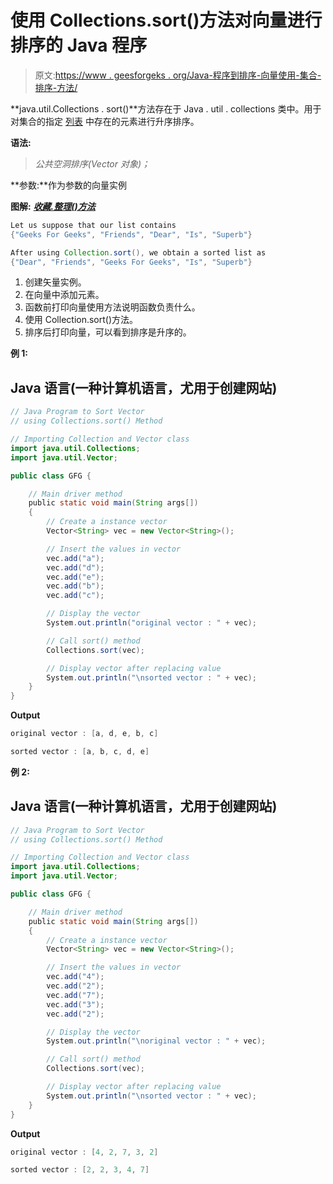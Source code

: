 # 使用 Collections.sort()方法对向量进行排序的 Java 程序

> 原文:[https://www . geesforgeks . org/Java-程序到排序-向量使用-集合-排序-方法/](https://www.geeksforgeeks.org/java-program-to-sort-vector-using-collections-sort-method/)

**java.util.Collections . sort()**方法存在于 Java . util . collections 类中。用于对集合的指定 [列表](https://www.geeksforgeeks.org/list-interface-java-examples/) 中存在的元素进行升序排序。

**语法:**

> *公共空洞排序(Vector 对象)；*

**参数:**作为参数的向量实例

**图解:** [***收藏.整理()方法***](https://www.geeksforgeeks.org/collections-sort-java-examples/)

```java
Let us suppose that our list contains
{"Geeks For Geeks", "Friends", "Dear", "Is", "Superb"}

After using Collection.sort(), we obtain a sorted list as
{"Dear", "Friends", "Geeks For Geeks", "Is", "Superb"}
```

1.  创建矢量实例。
2.  在向量中添加元素。
3.  函数前打印向量使用方法说明函数负责什么。
4.  使用 Collection.sort()方法。
5.  排序后打印向量，可以看到排序是升序的。

**例 1:**

## Java 语言(一种计算机语言，尤用于创建网站)

```java
// Java Program to Sort Vector
// using Collections.sort() Method

// Importing Collection and Vector class
import java.util.Collections;
import java.util.Vector;

public class GFG {

    // Main driver method
    public static void main(String args[])
    {
        // Create a instance vector
        Vector<String> vec = new Vector<String>();

        // Insert the values in vector
        vec.add("a");
        vec.add("d");
        vec.add("e");
        vec.add("b");
        vec.add("c");

        // Display the vector
        System.out.println("original vector : " + vec);

        // Call sort() method
        Collections.sort(vec);

        // Display vector after replacing value
        System.out.println("\nsorted vector : " + vec);
    }
}
```

**Output**

```java
original vector : [a, d, e, b, c]

sorted vector : [a, b, c, d, e]

```

**例 2:**

## Java 语言(一种计算机语言，尤用于创建网站)

```java
// Java Program to Sort Vector
// using Collections.sort() Method

// Importing Collection and Vector class
import java.util.Collections;
import java.util.Vector;

public class GFG {

    // Main driver method
    public static void main(String args[])
    {
        // Create a instance vector
        Vector<String> vec = new Vector<String>();

        // Insert the values in vector
        vec.add("4");
        vec.add("2");
        vec.add("7");
        vec.add("3");
        vec.add("2");

        // Display the vector
        System.out.println("\noriginal vector : " + vec);

        // Call sort() method
        Collections.sort(vec);

        // Display vector after replacing value
        System.out.println("\nsorted vector : " + vec);
    }
}
```

**Output**

```java
original vector : [4, 2, 7, 3, 2]

sorted vector : [2, 2, 3, 4, 7]

```